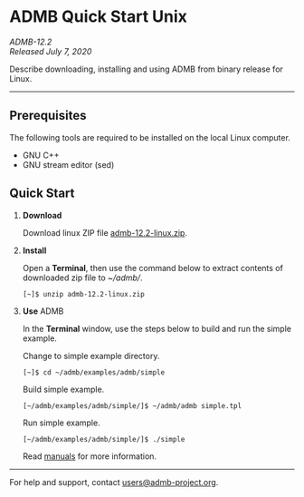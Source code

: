 # ADMB Quick Start Unix

*ADMB-12.2*  
*Released July 7, 2020*  

Describe downloading, installing and using ADMB from binary release for Linux.

---

Prerequisites
-------------

The following tools are required to be installed on the local Linux computer.

* GNU C++
* GNU stream editor (sed)

Quick Start
-----------

1. **Download**

   Download linux ZIP file [admb-12.2-linux.zip](https://github.com/admb-project/admb/releases/download/admb-12.2/admb-12.2-linux.zip).

2. **Install**

   Open a **Terminal**, then use the command below to extract contents of downloaded zip file to _~/admb/_. 

   ```
   [~]$ unzip admb-12.2-linux.zip
   ```

3. **Use** ADMB

   In the **Terminal** window, use the steps below to build and run the simple example.

   Change to simple example directory.       

   ```
   [~]$ cd ~/admb/examples/admb/simple
   ```

   Build simple example.

   ```
   [~/admb/examples/admb/simple/]$ ~/admb/admb simple.tpl
   ```

   Run simple example.

   ```
   [~/admb/examples/admb/simple/]$ ./simple
   ```

   Read [manuals](http://www.admb-project.org/docs/manuals/) for more information.

---
For help and support, contact <users@admb-project.org>.
